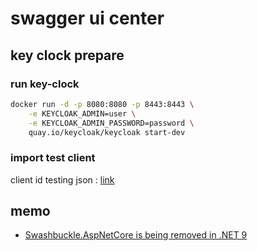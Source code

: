 # swagger ui center

## key clock prepare

### run key-clock

```bash
docker run -d -p 8080:8080 -p 8443:8443 \
    -e KEYCLOAK_ADMIN=user \
    -e KEYCLOAK_ADMIN_PASSWORD=password \
    quay.io/keycloak/keycloak start-dev
```

### import test client

client id testing json : [link](./keyclock/test_client.json)

## memo

- [Swashbuckle.AspNetCore is being removed in .NET 9](https://github.com/dotnet/aspnetcore/issues/54599)